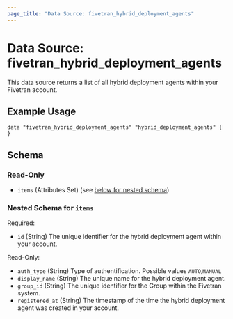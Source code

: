 ```yaml
---
page_title: "Data Source: fivetran_hybrid_deployment_agents"
---
```


# Data Source: fivetran_hybrid_deployment_agents

This data source returns a list of all hybrid deployment agents within your Fivetran account.

## Example Usage

```hcl
data "fivetran_hybrid_deployment_agents" "hybrid_deployment_agents" {
}
```

<!-- schema generated by tfplugindocs -->
## Schema

### Read-Only

- `items` (Attributes Set) (see [below for nested schema](#nestedatt--items))

<a id="nestedatt--items"></a>
### Nested Schema for `items`

Required:

- `id` (String) The unique identifier for the hybrid deployment agent within your account.

Read-Only:

- `auth_type` (String) Type of authentification. Possible values `AUTO`,`MANUAL`
- `display_name` (String) The unique name for the hybrid deployment agent.
- `group_id` (String) The unique identifier for the Group within the Fivetran system.
- `registered_at` (String) The timestamp of the time the hybrid deployment agent was created in your account.